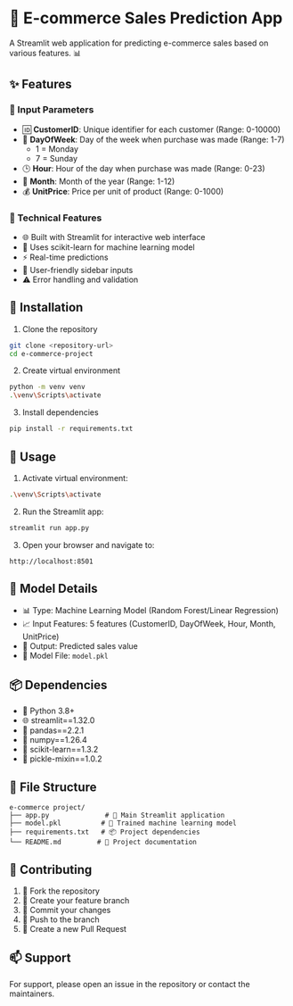 # 🛒 E-commerce Sales Prediction App

A Streamlit web application for predicting e-commerce sales based on various features. 📊

## ✨ Features

### 📝 Input Parameters
- 🆔 **CustomerID**: Unique identifier for each customer (Range: 0-10000)
- 📅 **DayOfWeek**: Day of the week when purchase was made (Range: 1-7)
  - 1 = Monday
  - 7 = Sunday
- 🕒 **Hour**: Hour of the day when purchase was made (Range: 0-23)
- 📆 **Month**: Month of the year (Range: 1-12)
- 💰 **UnitPrice**: Price per unit of product (Range: 0-1000)

### 🚀 Technical Features
- 🌐 Built with Streamlit for interactive web interface
- 🤖 Uses scikit-learn for machine learning model
- ⚡ Real-time predictions
- 🎯 User-friendly sidebar inputs
- ⚠️ Error handling and validation

## 🔧 Installation

1. Clone the repository
```bash
git clone <repository-url>
cd e-commerce-project
```

2. Create virtual environment
```bash
python -m venv venv
.\venv\Scripts\activate
```

3. Install dependencies
```bash
pip install -r requirements.txt
```

## 📖 Usage

1. Activate virtual environment:
```bash
.\venv\Scripts\activate
```

2. Run the Streamlit app:
```bash
streamlit run app.py
```

3. Open your browser and navigate to:
```
http://localhost:8501
```

## 🤖 Model Details

- 📊 Type: Machine Learning Model (Random Forest/Linear Regression)
- 📈 Input Features: 5 features (CustomerID, DayOfWeek, Hour, Month, UnitPrice)
- 🎯 Output: Predicted sales value
- 💾 Model File: `model.pkl`

## 📦 Dependencies

- 🐍 Python 3.8+
- 🌐 streamlit==1.32.0
- 🐼 pandas==2.2.1
- 🔢 numpy==1.26.4
- 🤖 scikit-learn==1.3.2
- 🥒 pickle-mixin==1.0.2

## 📁 File Structure
```
e-commerce project/
├── app.py              # 🎯 Main Streamlit application
├── model.pkl          # 🤖 Trained machine learning model
├── requirements.txt   # 📦 Project dependencies
└── README.md         # 📖 Project documentation
```

## 🤝 Contributing

1. 🔱 Fork the repository
2. 🌿 Create your feature branch
3. 💾 Commit your changes
4. 🚀 Push to the branch
5. 🎯 Create a new Pull Request

## 📫 Support

For support, please open an issue in the repository or contact the maintainers.
